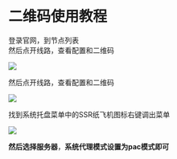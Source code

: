 # 二维码使用教程

登录官网，到节点列表  
然后点开线路，查看配置和二维码

![](https://puui.qpic.cn/fans_admin/0/3_118841988_1571473177748/0)

然后点开线路，查看配置和二维码

![](https://puui.qpic.cn/fans_admin/0/3_1605723099_1571473510385/0)

找到系统托盘菜单中的SSR纸飞机图标右键调出菜单

![](https://puui.qpic.cn/fans_admin/0/3_1605723099_1571473536620/0)

**然后选择服务器**，**系统代理模式设置为pac模式即可**

